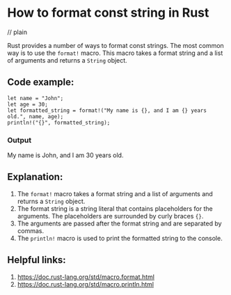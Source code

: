 # How to format const string in Rust
// plain

Rust provides a number of ways to format const strings. The most common way is to use the `format!` macro. This macro takes a format string and a list of arguments and returns a `String` object.

## Code example:
```
let name = "John";
let age = 30;
let formatted_string = format!("My name is {}, and I am {} years old.", name, age);
println!("{}", formatted_string);
```

### Output
My name is John, and I am 30 years old.

## Explanation:
1. The `format!` macro takes a format string and a list of arguments and returns a `String` object.
2. The format string is a string literal that contains placeholders for the arguments. The placeholders are surrounded by curly braces `{}`.
3. The arguments are passed after the format string and are separated by commas.
4. The `println!` macro is used to print the formatted string to the console.

## Helpful links:
1. https://doc.rust-lang.org/std/macro.format.html
2. https://doc.rust-lang.org/std/macro.println.html